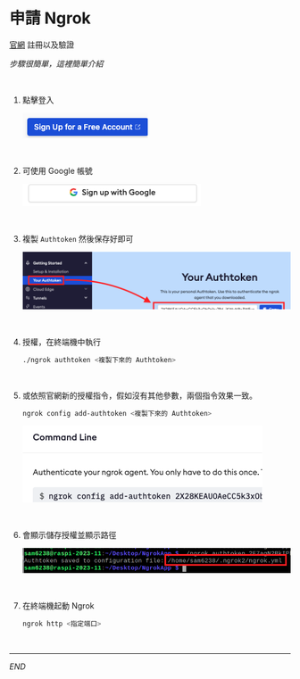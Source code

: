 # 申請 Ngrok

[官網](https://ngrok.com/) 註冊以及驗證

_步驟很簡單，這裡簡單介紹_

<br>

1. 點擊登入

    ![](images/img_32.png)

<br>

2. 可使用 Google 帳號

    ![](images/img_33.png)

<br>

3. 複製 `Authtoken` 然後保存好即可

    ![](images/img_31.png)

<br>

4. 授權，在終端機中執行

    ```bash
    ./ngrok authtoken <複製下來的 Authtoken>
    ```

<br>

5. 或依照官網新的授權指令，假如沒有其他參數，兩個指令效果一致。
   
   ```bash
   ngrok config add-authtoken <複製下來的 Authtoken>
   ```

    ![](images/img_94.png)

<br>

6. 會顯示儲存授權並顯示路徑

    ![](images/img_34.png)

<br>

7. 在終端機起動 Ngrok
   
    ```bash
    ngrok http <指定端口>
    ```

<br>

---

_END_